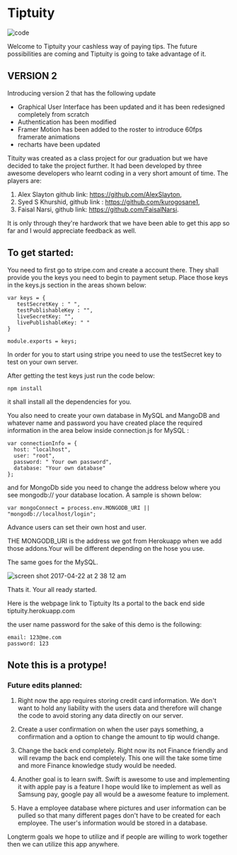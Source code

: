 # Tiptuity

![code](https://cloud.githubusercontent.com/assets/20883272/25368066/b0161186-293f-11e7-857e-6a6ace609810.png)

Welcome to Tiptuity your cashless way of paying tips.
The future possibilities are coming and Tiptuity is going to take advantage of it.

## VERSION 2

Introducing version 2 that has the following update

- Graphical User Interface has been updated and it has been redesigned completely from scratch
- Authentication has been modified
- Framer Motion has been added to the roster to introduce 60fps framerate animations
- recharts have been updated

Tituity was created as a class project for our graduation but we have decided to take the project further.
It had been developed by three awesome developers who learnt coding in a very short amount of time.
The players are:

1. Alex Slayton github link: https://github.com/AlexSlayton,
2. Syed S Khurshid, github link : https://github.com/kurogosane1,
3. Faisal Narsi, github link: https://github.com/FaisalNarsi.

It is only through they're hardwork that we have been able to get this app so far and I would appreciate feedback as well.

## To get started:

You need to first go to stripe.com and create a account there. They shall provide you the keys you need to begin to payment setup. Place those keys in the keys.js section in the areas shown below:

```
var keys = {
   testSecretKey : " ",
   testPublishableKey : "",
   liveSecretKey: "",
   livePublishableKey: " "
}

module.exports = keys;
```

In order for you to start using stripe you need to use the testSecret key to test on your own server.

After getting the test keys just run the code below:

```
npm install
```

it shall install all the dependencies for you.

You also need to create your own database in MySQL and MangoDB and whatever name and password you have created place the required information in the area below inside connection.js for MySQL :

```
var connectionInfo = {
  host: "localhost",
  user: "root",
  password: " Your own password",
  database: "Your own database"
};
```

and for MongoDb side you need to change the address below where you see mongodb:// your database location. A sample is shown below:

```
var mongoConnect = process.env.MONGODB_URI || "mongodb://localhost/login";
```

Advance users can set their own host and user.

THE MONGODB_URI is the address we got from Herokuapp when we add those addons.Your will be different depending on the hose you use.

The same goes for the MySQL.

![screen shot 2017-04-22 at 2 38 12 am](https://cloud.githubusercontent.com/assets/20883272/25368392/b11462f2-2941-11e7-92da-1f1b0193ff43.png)

Thats it. Your all ready started.

Here is the webpage link to Tiptuity
Its a portal to the back end side
tiptuity.herokuapp.com

the user name password for the sake of this demo is the following:

```
email: 123@me.com
password: 123
```

## Note this is a protype!

### Future edits planned:

1. Right now the app requires storing credit card information. We don't want to hold any liability with the users data and therefore will change the code to avoid storing any data directly on our server.

2. Create a user confirmation on when the user pays something, a confirmation and a option to change the amount to tip would change.

3. Change the back end completely. Right now its not Finance friendly and will revamp the back end completely. This one will the take some time and more Finance knowledge study would be needed.

4. Another goal is to learn swift. Swift is awesome to use and implementing it with apple pay is a feature I hope would like to implement as well as Samsung pay, google pay all would be a awesome feature to implement.

5. Have a employee database where pictures and user information can be pulled so that many different pages don't have to be created for each employee. The user's information would be stored in a database.

Longterm goals we hope to utilize and if people are willing to work together then we can utilize this app anywhere.

